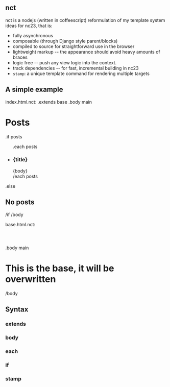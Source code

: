 nct
---

nct is a nodejs (written in coffeescript) reformulation of my template 
system ideas for nc23, that is:

  * fully asynchronous
  * composable (through Django style parent/blocks)
  * compiled to source for straightforward use in the browser
  * lightweight markup -- the appearance should avoid heavy amounts of
    braces
  * logic free -- push any view logic into the context.
  * track dependencies -- for fast, incremental building in nc23
  * `stamp`: a unique template command for rendering multiple targets

A simple example
----------------

index.html.nct:
    .extends base
    .body main
    <h1>Posts</h1>
    .if posts
    <ul>
      .each posts
      <li>
        <h3>{title}</h3>
        {body}
      </li>
      /each posts
    </ul>
    .else
    <h2>No posts</h2>
    /if
    /body

base.html.nct:
    <html>
      <header>
        <title>{title}</title>
      </header>
      <body>
        <div id="main">
        .body main
          <h1>This is the base, it will be overwritten</h1>
        /body
        </div>
      </body>
    </html>

Syntax
------

### extends

### body

### each

### if

### stamp
